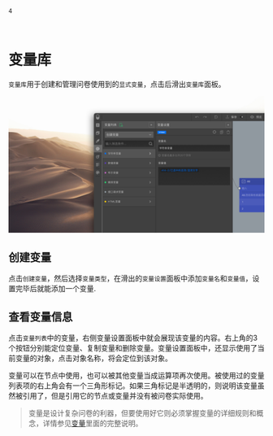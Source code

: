 ```index
4
```
```tag

```
```summary

```
# 变量库

`变量库`用于创建和管理问卷使用到的`显式变量`，点击后滑出`变量库`面板。

<img src='../assets/03components/04variable/custom-variables-cn.jpg'>

## 创建变量
点击`创建变量`，然后选择`变量类型`，在滑出的`变量设置`面板中添加`变量名`和`变量值`，设置完毕后就能添加一个变量.

## 查看变量信息
点击`变量列表`中的变量，右侧变量设置面板中就会展现该变量的内容。右上角的3个按钮分别能定位变量、复制变量和删除变量。变量设置面板中，还显示使用了当前变量的对象，点击对象名称，将会定位到该对象。

变量可以在节点中使用，也可以被其他变量当成运算项再次使用。被使用过的变量列表项的右上角会有一个三角形标记。如果三角标记是半透明的，则说明该变量虽然被引用了，但是引用它的节点或变量并没有被问卷实际使用。

> 变量是设计复杂问卷的利器，但要使用好它则必须掌握变量的详细规则和概念，详情参见[变量](../../16variable/01concept.md)里面的完整说明。